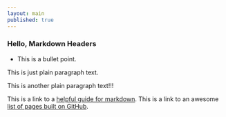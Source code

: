 ```yaml
---
layout: main
published: true
---
```


### Hello, Markdown Headers

* This is a bullet point.

This is just plain paragraph text.

This is another plain paragraph text!!!

This is a link to a [helpful guide for markdown](https://guides.github.com/features/mastering-markdown/). This is a link to an awesome [list of pages built on GitHub](http://gsa.github.io/Open-Data-Collaboration-Sandbox/website_examples/).
